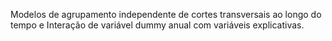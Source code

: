 Modelos de agrupamento independente de cortes transversais ao longo do tempo e Interação de variável dummy anual com variáveis explicativas.
